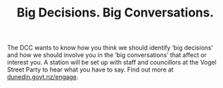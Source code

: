 ﻿---
layout: post
title:  "Big Decisions. Big Conversations."
permalink: /bigdecisionsbigconversations/
category: activity
images: 
  - url: "/assets/posts/"
---

The DCC wants to know how you think we should identify ‘big decisions’ and how we should involve you in the ‘big conversations’ that affect or interest you. A station will be set up with staff and councillors at the Vogel Street Party to hear what you have to say. Find out more at [dunedin.govt.nz/engage](http://www.dunedin.govt.nz/engage).
